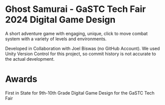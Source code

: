 # Ghost Samurai - GaSTC Tech Fair 2024 Digital Game Design

A short adventure game with engaging, unique, click to move combat system with a variety of levels and environments.

Developed in Collaboration with Joel Biswas (no GitHub Account). We used Unity Version Control for this project, so commit history is not accurate to the actual development.

# Awards 

First in State for 9th-10th Grade Digital Game Design for the GaSTC Tech Fair
